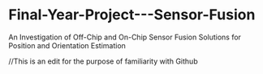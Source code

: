 # Final-Year-Project---Sensor-Fusion
An Investigation of Off-Chip and On-Chip Sensor Fusion Solutions for Position and Orientation Estimation

//This is an edit for the purpose of familiarity with Github
